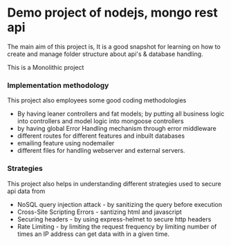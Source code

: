 # Demo project of nodejs, mongo rest api

The main aim of this project is, It is a good snapshot for learning on how to create and manage folder structure about api's & database handling.

This is a Monolithic project

### Implementation methodology
This project also employees some good coding methodologies
- By having leaner controllers and fat models; by putting all business logic into controllers and model logic into mongoose controllers
- by having global Error Handling mechanism through error middleware
- different routes for different features and inbuilt databases
- emailing feature using nodemailer
- different files for handling webserver and external servers.

### Strategies
This project also helps in understanding different strategies used to secure api data from
- NoSQL query injection attack - by sanitizing the query before execution
- Cross-Site Scripting Errors - santizing html and javascript
- Securing headers - by using express-helmet to secure http headers
- Rate Limiting - by limiting the request frequency by limiting number of times an IP address can get data with in a given time.
